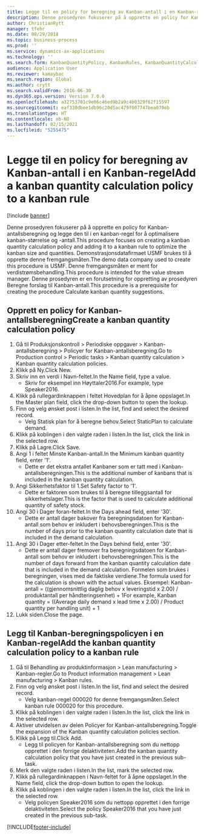 ```yaml
---
title: Legge til en policy for beregning av Kanban-antall i en Kanban-regel
description: Denne prosedyren fokuserer på å opprette en policy for Kanban-antallsberegning og legge den til i en kanban-regel for å optimalisere kanban-størrelse og -antall.
author: ChristianRytt
manager: tfehr
ms.date: 08/29/2018
ms.topic: business-process
ms.prod: ''
ms.service: dynamics-ax-applications
ms.technology: ''
ms.search.form: KanbanQuantityPolicy, KanbanRules, KanbanQuantityCalculation
audience: Application User
ms.reviewer: kamaybac
ms.search.region: Global
ms.author: crytt
ms.search.validFrom: 2016-06-30
ms.dyn365.ops.version: Version 7.0.0
ms.openlocfilehash: a32753701c9e06c46ed9b2a9c4b0329f62f15597
ms.sourcegitcommit: eaf330dbee1db96c20d5ac479f007747bea079eb
ms.translationtype: HT
ms.contentlocale: nb-NO
ms.lasthandoff: 02/15/2021
ms.locfileid: "5255475"
---
```

# <a name="add-a-kanban-quantity-calculation-policy-to-a-kanban-rule"></a><span data-ttu-id="49e36-103">Legge til en policy for beregning av Kanban-antall i en Kanban-regel</span><span class="sxs-lookup"><span data-stu-id="49e36-103">Add a kanban quantity calculation policy to a kanban rule</span></span>

[!include [banner](../../includes/banner.md)]

<span data-ttu-id="49e36-104">Denne prosedyren fokuserer på å opprette en policy for Kanban-antallsberegning og legge den til i en kanban-regel for å optimalisere kanban-størrelse og -antall.</span><span class="sxs-lookup"><span data-stu-id="49e36-104">This procedure focuses on creating a kanban quantity calculation policy and adding it to a kanban rule to optimize the kanban size and quantities.</span></span> <span data-ttu-id="49e36-105">Demonstrasjonsdatafirmaet USMF brukes til å opprette denne fremgangsmåten.</span><span class="sxs-lookup"><span data-stu-id="49e36-105">The demo data company used to create this procedure is USMF.</span></span> <span data-ttu-id="49e36-106">Denne fremgangsmåten er ment for verdistrømsbehandling.</span><span class="sxs-lookup"><span data-stu-id="49e36-106">This procedure is intended for the value stream manager.</span></span> <span data-ttu-id="49e36-107">Denne prosedyren er en forutsetning for oppretting av prosedyren Beregne forslag til Kanban-antall.</span><span class="sxs-lookup"><span data-stu-id="49e36-107">This procedure is a prerequisite for creating the procedure Calculate kanban quantity suggestions.</span></span> 


## <a name="create-a-kanban-quantity-calculation-policy"></a><span data-ttu-id="49e36-108">Opprett en policy for Kanban-antallsberegning</span><span class="sxs-lookup"><span data-stu-id="49e36-108">Create a kanban quantity calculation policy</span></span>
1. <span data-ttu-id="49e36-109">Gå til Produksjonskontroll > Periodiske oppgaver > Kanban-antallsberegning > Policyer for Kanban-antallsberegning.</span><span class="sxs-lookup"><span data-stu-id="49e36-109">Go to Production control > Periodic tasks > Kanban quantity calculation > Kanban quantity calculation policies.</span></span>
2. <span data-ttu-id="49e36-110">Klikk på Ny.</span><span class="sxs-lookup"><span data-stu-id="49e36-110">Click New.</span></span>
3. <span data-ttu-id="49e36-111">Skriv inn en verdi i Navn-feltet.</span><span class="sxs-lookup"><span data-stu-id="49e36-111">In the Name field, type a value.</span></span>
    * <span data-ttu-id="49e36-112">Skriv for eksempel inn Høyttaler2016.</span><span class="sxs-lookup"><span data-stu-id="49e36-112">For example, type Speaker2016.</span></span>  
4. <span data-ttu-id="49e36-113">Klikk på rullegardinknappen i feltet Hovedplan for å åpne oppslaget.</span><span class="sxs-lookup"><span data-stu-id="49e36-113">In the Master plan field, click the drop-down button to open the lookup.</span></span>
5. <span data-ttu-id="49e36-114">Finn og velg ønsket post i listen.</span><span class="sxs-lookup"><span data-stu-id="49e36-114">In the list, find and select the desired record.</span></span>
    * <span data-ttu-id="49e36-115">Velg Statisk plan for å beregne behov.</span><span class="sxs-lookup"><span data-stu-id="49e36-115">Select StaticPlan to calculate demand.</span></span>  
6. <span data-ttu-id="49e36-116">Klikk på koblingen i den valgte raden i listen.</span><span class="sxs-lookup"><span data-stu-id="49e36-116">In the list, click the link in the selected row.</span></span>
7. <span data-ttu-id="49e36-117">Klikk på Lagre.</span><span class="sxs-lookup"><span data-stu-id="49e36-117">Click Save.</span></span>
8. <span data-ttu-id="49e36-118">Angi 1 i feltet Minste Kanban-antall.</span><span class="sxs-lookup"><span data-stu-id="49e36-118">In the Minimum kanban quantity field, enter '1'.</span></span>
    * <span data-ttu-id="49e36-119">Dette er det ekstra antallet Kanbaner som er tatt med i Kanban-antallsberegningen.</span><span class="sxs-lookup"><span data-stu-id="49e36-119">This is the additional number of kanbans that is included in the kanban quantity calculation.</span></span>  
9. <span data-ttu-id="49e36-120">Angi Sikkerhetsfaktor til 1.</span><span class="sxs-lookup"><span data-stu-id="49e36-120">Set Safety factor to '1'.</span></span>
    * <span data-ttu-id="49e36-121">Dette er faktoren som brukes til å beregne tilleggsantall for sikkerhetslager.</span><span class="sxs-lookup"><span data-stu-id="49e36-121">This is the factor that is used to calculate additional quantity of safety stock.</span></span>  
10. <span data-ttu-id="49e36-122">Angi 30 i Dager foran-feltet.</span><span class="sxs-lookup"><span data-stu-id="49e36-122">In the Days ahead field, enter '30'.</span></span>
    * <span data-ttu-id="49e36-123">Dette er antall dager bakover fra beregningsdatoen for Kanban-antall som behov er inkludert i behovsberegningen.</span><span class="sxs-lookup"><span data-stu-id="49e36-123">This is the number of days prior to the kanban quantity calculation date that is included in the demand calculation.</span></span>  
11. <span data-ttu-id="49e36-124">Angi 30 i Dager etter-feltet.</span><span class="sxs-lookup"><span data-stu-id="49e36-124">In the Days behind field, enter '30'.</span></span>
    * <span data-ttu-id="49e36-125">Dette er antall dager fremover fra beregningsdatoen for Kanban-antall som behov er inkludert i behovsberegningen.</span><span class="sxs-lookup"><span data-stu-id="49e36-125">This is the number of days forward from the kanban quantity calculation date that is included in the demand calculation.</span></span>  <span data-ttu-id="49e36-126">Formelen som brukes i beregningen, vises med de faktiske verdiene.</span><span class="sxs-lookup"><span data-stu-id="49e36-126">The formula used for the calculation is shown with the actual values.</span></span> <span data-ttu-id="49e36-127">Eksempel: Kanban-antall = ((gjennomsnittlig daglig behov x leveringstid x 2.00) / produktantall per håndteringsenhet) + 1</span><span class="sxs-lookup"><span data-stu-id="49e36-127">For example,  Kanban quantity = ((Average daily demand x lead time x 2.00) / Product quantity per handling unit) + 1</span></span>  
12. <span data-ttu-id="49e36-128">Lukk siden.</span><span class="sxs-lookup"><span data-stu-id="49e36-128">Close the page.</span></span>

## <a name="add-the-kanban-quantity-calculation-policy-to-a-kanban-rule"></a><span data-ttu-id="49e36-129">Legg til Kanban-beregningspolicyen i en Kanban-regel</span><span class="sxs-lookup"><span data-stu-id="49e36-129">Add the kanban quantity calculation policy to a kanban rule</span></span>
1. <span data-ttu-id="49e36-130">Gå til Behandling av produktinformasjon > Lean manufacturing > Kanban-regler.</span><span class="sxs-lookup"><span data-stu-id="49e36-130">Go to Product information management > Lean manufacturing > Kanban rules.</span></span>
2. <span data-ttu-id="49e36-131">Finn og velg ønsket post i listen.</span><span class="sxs-lookup"><span data-stu-id="49e36-131">In the list, find and select the desired record.</span></span>
    * <span data-ttu-id="49e36-132">Velg kanban-regel 000020 for denne fremgangsmåten.</span><span class="sxs-lookup"><span data-stu-id="49e36-132">Select kanban rule 000020 for this procedure.</span></span>  
3. <span data-ttu-id="49e36-133">Klikk på koblingen i den valgte raden i listen.</span><span class="sxs-lookup"><span data-stu-id="49e36-133">In the list, click the link in the selected row.</span></span>
4. <span data-ttu-id="49e36-134">Aktiver utvidelsen av delen Policyer for Kanban-antallsberegning.</span><span class="sxs-lookup"><span data-stu-id="49e36-134">Toggle the expansion of the Kanban quantity calculation policies section.</span></span>
5. <span data-ttu-id="49e36-135">Klikk på Legg til.</span><span class="sxs-lookup"><span data-stu-id="49e36-135">Click Add.</span></span>
    * <span data-ttu-id="49e36-136">Legg til policyen for Kanban-antallsberegning som du nettopp opprettet i den forrige delaktiviteten.</span><span class="sxs-lookup"><span data-stu-id="49e36-136">Add the kanban quantity calculation policy that you have just created in the previous sub-task.</span></span>  
6. <span data-ttu-id="49e36-137">Merk den valgte raden i listen.</span><span class="sxs-lookup"><span data-stu-id="49e36-137">In the list, mark the selected row.</span></span>
7. <span data-ttu-id="49e36-138">Klikk på rullegardinknappen i Navn-feltet for å åpne oppslaget.</span><span class="sxs-lookup"><span data-stu-id="49e36-138">In the Name field, click the drop-down button to open the lookup.</span></span>
8. <span data-ttu-id="49e36-139">Klikk på koblingen i den valgte raden i listen.</span><span class="sxs-lookup"><span data-stu-id="49e36-139">In the list, click the link in the selected row.</span></span>
    * <span data-ttu-id="49e36-140">Velg policyen Speaker2016 som du nettopp opprettet i den forrige delaktiviteten.</span><span class="sxs-lookup"><span data-stu-id="49e36-140">Select the policy Speaker2016 that you have just created in the previous sub-task.</span></span>  



[!INCLUDE[footer-include](../../../includes/footer-banner.md)]